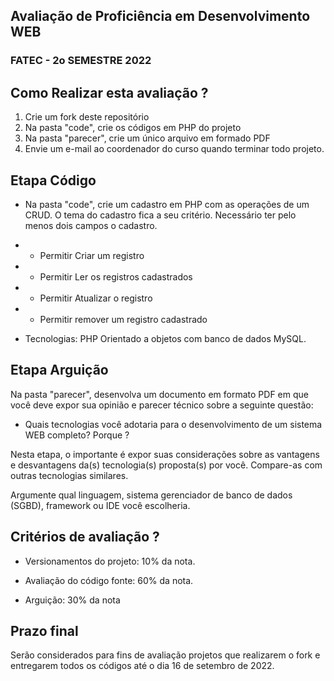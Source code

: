 ## Avaliação de Proficiência em Desenvolvimento WEB


### FATEC - 2o SEMESTRE 2022


## Como Realizar esta avaliação ?

1. Crie um fork deste repositório
2. Na pasta "code", crie os códigos em PHP do projeto
3. Na pasta "parecer", crie um único arquivo em formado PDF
4. Envie um e-mail ao coordenador do curso quando terminar todo projeto.

## Etapa Código

- Na pasta "code", crie um cadastro em PHP com as operações de um CRUD. O tema do cadastro fica a seu critério. Necessário ter pelo menos dois campos o cadastro.

- - Permitir Criar um registro
- - Permitir Ler os registros cadastrados
- - Permitir Atualizar o registro
- - Permitir remover um registro cadastrado

- Tecnologias: PHP Orientado a objetos com banco de dados MySQL.

## Etapa Arguição

Na pasta "parecer", desenvolva um documento em formato PDF em que você deve expor sua opinião e parecer técnico sobre a seguinte questão: 

- Quais tecnologias você adotaria para o desenvolvimento de um sistema WEB completo? Porque ? 

Nesta etapa, o importante é expor suas considerações sobre as vantagens e desvantagens da(s) tecnologia(s) proposta(s) por você. Compare-as com outras tecnologias similares. 

Argumente qual linguagem, sistema gerenciador de banco de dados (SGBD), framework ou IDE você escolheria.

## Critérios de avaliação ?

- Versionamentos do projeto: 10% da nota.

- Avaliação do código fonte: 60% da nota.

- Arguição: 30% da nota 

## Prazo final

Serão considerados para fins de avaliação projetos que realizarem o fork e entregarem todos os códigos até o dia 16 de setembro de 2022.
